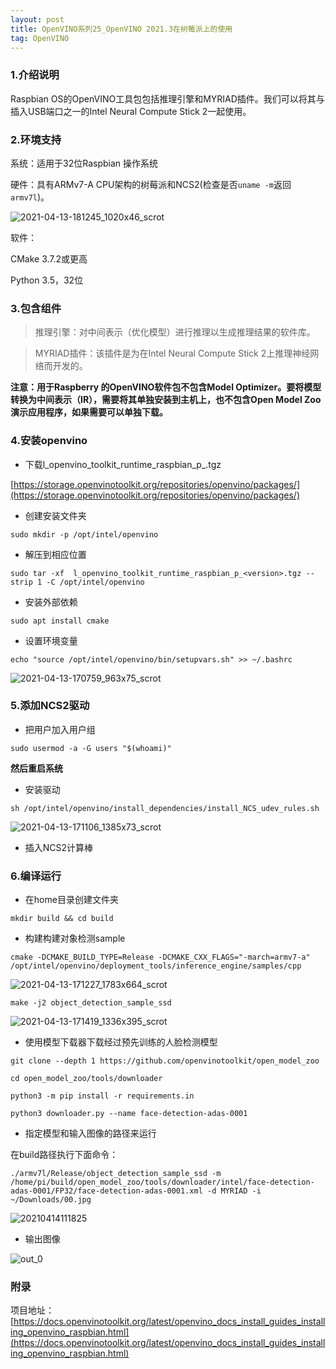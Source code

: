 ```yaml
---
layout: post
title: OpenVINO系列25_OpenVINO 2021.3在树莓派上的使用
tag: OpenVINO
---
```


### 1.介绍说明

Raspbian OS的OpenVINO工具包包括推理引擎和MYRIAD插件。我们可以将其与插入USB端口之一的Intel Neural Compute Stick 2一起使用。

### 2.环境支持

系统：适用于32位Raspbian 操作系统

硬件：具有ARMv7-A CPU架构的树莓派和NCS2(检查是否`uname -m`返回`armv7l`)。

![2021-04-13-181245_1020x46_scrot](https://cdn.jsdelivr.net/gh/luckykang/picture_bed/blogs_images/2021-04-13-181245_1020x46_scrot.png)

软件：

CMake 3.7.2或更高

Python 3.5，32位

### 3.包含组件

> 推理引擎：对中间表示（优化模型）进行推理以生成推理结果的软件库。

> MYRIAD插件：该插件是为在Intel Neural Compute Stick 2上推理神经网络而开发的。

**注意：用于Raspberry 的OpenVINO软件包不包含Model Optimizer。要将模型转换为中间表示（IR），需要将其单独安装到主机上，也不包含Open Model Zoo演示应用程序，如果需要可以单独下载。**

### 4.安装openvino

- 下载l_openvino_toolkit_runtime_raspbian_p_<version>.tgz

[https://storage.openvinotoolkit.org/repositories/openvino/packages/](https://storage.openvinotoolkit.org/repositories/openvino/packages/)

- 创建安装文件夹

```
sudo mkdir -p /opt/intel/openvino
```
- 解压到相应位置

```
sudo tar -xf  l_openvino_toolkit_runtime_raspbian_p_<version>.tgz --strip 1 -C /opt/intel/openvino
```

- 安装外部依赖

```
sudo apt install cmake
```

- 设置环境变量

```
echo "source /opt/intel/openvino/bin/setupvars.sh" >> ~/.bashrc
```

![2021-04-13-170759_963x75_scrot](https://cdn.jsdelivr.net/gh/luckykang/picture_bed/blogs_images/2021-04-13-170759_963x75_scrot.png)

### 5.添加NCS2驱动

- 把用户加入用户组

```
sudo usermod -a -G users "$(whoami)"
```

**然后重启系统**

- 安装驱动

```
sh /opt/intel/openvino/install_dependencies/install_NCS_udev_rules.sh
```

![2021-04-13-171106_1385x73_scrot](https://cdn.jsdelivr.net/gh/luckykang/picture_bed/blogs_images/2021-04-13-171106_1385x73_scrot.png)

- 插入NCS2计算棒

### 6.编译运行

- 在home目录创建文件夹

```
mkdir build && cd build
```

- 构建构建对象检测sample

```
cmake -DCMAKE_BUILD_TYPE=Release -DCMAKE_CXX_FLAGS="-march=armv7-a" /opt/intel/openvino/deployment_tools/inference_engine/samples/cpp
```

![2021-04-13-171227_1783x664_scrot](https://cdn.jsdelivr.net/gh/luckykang/picture_bed/blogs_images/2021-04-13-171227_1783x664_scrot.png)

```
make -j2 object_detection_sample_ssd
```

![2021-04-13-171419_1336x395_scrot](https://cdn.jsdelivr.net/gh/luckykang/picture_bed/blogs_images/2021-04-13-171419_1336x395_scrot.png)

- 使用模型下载器下载经过预先​​训练的人脸检测模型

```
git clone --depth 1 https://github.com/openvinotoolkit/open_model_zoo

cd open_model_zoo/tools/downloader

python3 -m pip install -r requirements.in

python3 downloader.py --name face-detection-adas-0001 
```

- 指定模型和输入图像的路径来运行

在build路径执行下面命令：

```
./armv7l/Release/object_detection_sample_ssd -m /home/pi/build/open_model_zoo/tools/downloader/intel/face-detection-adas-0001/FP32/face-detection-adas-0001.xml -d MYRIAD -i ~/Downloads/00.jpg
```

![20210414111825](https://cdn.jsdelivr.net/gh/luckykang/picture_bed/blogs_images/20210414111825.png)

- 输出图像

![out_0](https://cdn.jsdelivr.net/gh/luckykang/picture_bed/blogs_images/out_0.bmp)

### 附录

项目地址：[https://docs.openvinotoolkit.org/latest/openvino_docs_install_guides_installing_openvino_raspbian.html](https://docs.openvinotoolkit.org/latest/openvino_docs_install_guides_installing_openvino_raspbian.html)